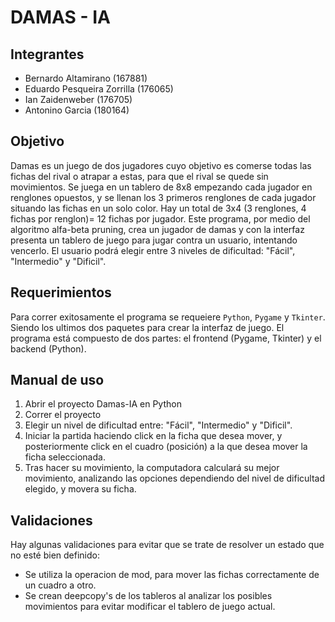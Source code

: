 # DAMAS - IA
## Integrantes
- Bernardo Altamirano (167881)
- Eduardo Pesqueira Zorrilla (176065)
- Ian Zaidenweber (176705)
- Antonino Garcia (180164)

## Objetivo
Damas es un juego de dos jugadores cuyo objetivo es comerse todas las fichas del rival o atrapar a estas, para que el rival se quede sin movimientos. Se juega en un tablero de 8x8 empezando cada jugador en renglones opuestos, y se llenan los 3 primeros renglones de cada jugador situando las fichas en un solo color. Hay un total de 3x4 (3 renglones, 4 fichas por renglon)= 12 fichas por jugador. Este programa, por medio del algoritmo alfa-beta pruning, crea un jugador de damas y con la interfaz presenta un tablero de juego para jugar contra un usuario, intentando vencerlo. El usuario podrá elegir entre 3 niveles de dificultad: "Fácil", "Intermedio" y "Dificil".

## Requerimientos
Para correr exitosamente el programa se requeiere `Python`, `Pygame` y `Tkinter`. Siendo los ultimos dos paquetes para crear la interfaz de juego.
El programa está compuesto de dos partes: el frontend (Pygame, Tkinter) y el backend (Python). 


## Manual de uso
1. Abrir el proyecto Damas-IA en Python
3. Correr el proyecto
4. Elegir un nivel de dificultad entre: "Fácil", "Intermedio" y "Dificil".
5. Iniciar la partida haciendo click en la ficha que desea mover, y posteriormente click en el cuadro (posición) a la que desea mover la ficha seleccionada.
6. Tras hacer su movimiento, la computadora calculará su mejor movimiento, analizando las opciones dependiendo del nivel de dificultad elegido, y movera su ficha.

## Validaciones
Hay algunas validaciones para evitar que se trate de resolver un estado que no esté bien definido:
- Se utiliza la operacion de mod, para mover las fichas correctamente de un cuadro a otro.
- Se crean deepcopy's de los tableros al analizar los posibles movimientos para evitar modificar el tablero de juego actual.


